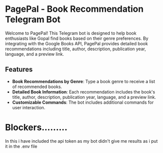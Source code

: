 # PagePal - Book Recommendation Telegram Bot

Welcome to PagePal! This Telegram bot is designed to help book enthusiasts like Gopal find books based on their genre preferences. By integrating with the Google Books API, PagePal provides detailed book recommendations including title, author, description, publication year, language, and a preview link.

## Features

- **Book Recommendations by Genre**: Type a book genre to receive a list of recommended books.
- **Detailed Book Information**: Each recommendation includes the book's title, author, description, publication year, language, and a preview link.
- **Customizable Commands**: The bot includes additional commands for user interaction.
# Blockers.........
In this i have included the api token as my bot didn't give me results as i put it in the .env file


